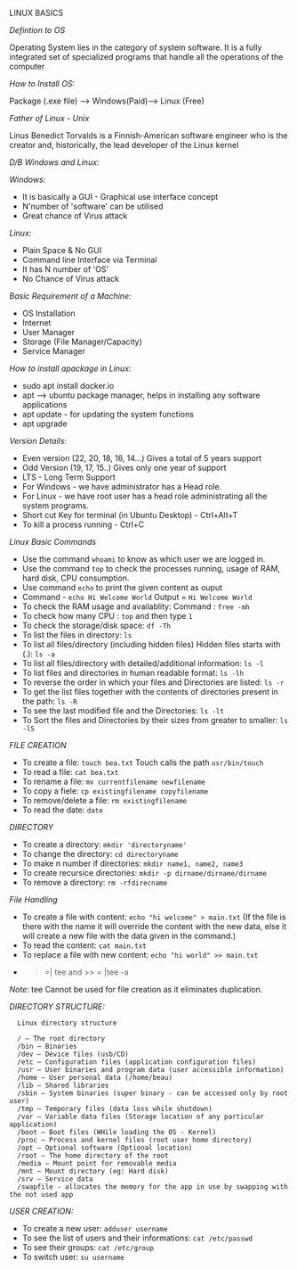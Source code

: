 LINUX BASICS

_Defintion to OS_

Operating System lies in the category of system software. It is a fully integrated set of specialized programs that handle all the operations of the computer

_How to Install OS:_

Package (.exe file) --> Windows(Paid)--> Linux (Free)
      
_Father of Linux - Unix_

Linus Benedict Torvalds is a Finnish-American software engineer who is the creator and, historically, the lead developer of the Linux kernel

_D/B Windows and Linux:_

_Windows:_

* It is basically a GUI - Graphical use interface concept
* N'number of 'software' can be utilised
* Great chance of Virus attack

_Linux:_

* Plain Space & No GUI
* Command line Interface via Terminal
* It has N number of 'OS'
* No Chance of Virus attack
    
_Basic Requirement of a Machine:_

* OS Installation
* Internet
* User Manager
* Storage (File Manager/Capacity)
* Service Manager

 _How to install apackage in Linux:_
 
* sudo apt install docker.io
* apt --> ubuntu package manager, helps in installing any software applications
* apt update - for updating the system functions
* apt upgrade 
    
_Version Details:_

* Even version (22, 20, 18, 16, 14...) Gives a total of 5 years support
* Odd Version (19, 17, 15..) Gives only one year of support
* LTS - Long Term Support
* For Windows - we have administrator has a Head role.
* For Linux - we have root user has a head role administrating all the system programs.
* Short cut Key for terminal (in Ubuntu Desktop) - Ctrl+Alt+T 
* To kill a process running - Ctrl+C
      
_Linux Basic Commands_
 
* Use the command `whoami` to know as which user we are logged in.
* Use the command `top` to check the processes running, usage of RAM, hard disk, CPU consumption.
* Use command `echo` to print the given content as ouput 
* Command - `echo Hi Welcome World`  Output = `Hi Welcome World`
* To check the RAM usage and availablity: Command : `free -mh`
* To check how many CPU : `top` and then type `1`
* To check the storage/disk space: `df -Th`
* To list the files in directory: `ls`
* To list all files/directory (including hidden files) Hidden files starts with (.): `ls -a`
* To list all files/directory with detailed/additional information: `ls -l`
* To list files and directories in human readable format: `ls -lh`
* To reverse the order in which your files and Directories are listed: `ls -r`
* To get the list files together with the contents of directories present in the path: `ls -R`
* To see the last modified file and the Directories: `ls -lt`
* To Sort the files and Directories by their sizes from greater to smaller: `ls -lS`
  
_FILE CREATION_
 
* To create a file: `touch bea.txt`  Touch calls the path `usr/bin/touch`
* To read a file: `cat bea.txt`
* To rename a file: `mv currentfilename newfilename`
* To copy a fiele: `cp existingfilename copyfilename`
* To remove/delete a file: `rm existingfilename`
* To read the date: `date`
 
_DIRECTORY_
 
* To create a directory: `mkdir 'directoryname'`
* To change the directory: `cd directoryname`
* To make n number if directories: `mkdir name1, name2, name3`
* To create recursice directories: `mkdir -p dirname/dirname/dirname`
* To remove a directory: `rm -rfdirecname`
 
 _File Handling_
 
* To create a file with content: `echo "hi welcome" > main.txt` (If the file is there with the name it will override the content with the new data, else it will create a new file with the data given in the command.)
* To read the content: `cat main.txt`
* To replace a file with new content: `echo "hi world" >> main.txt`
* > =| tee and >> = |tee -a

 _Note_: tee Cannot be used for file creation as it eliminates duplication.
  
_DIRECTORY STRUCTURE:_
 
      Linux directory structure
      
      / – The root directory
      /bin – Binaries
      /dev – Device files (usb/CD)
      /etc – Configuration files (application configuration files)
      /usr – User binaries and program data (user accessible information)
      /home – User personal data (/home/beau)
      /lib – Shared libraries
      /sbin – System binaries (super binary - can be accessed only by root user)
      /tmp – Temporary files (data loss while shutdown)
      /var – Variable data files (Storage location of any particular application)
      /boot – Boot files (WHile loading the OS - Kernel)
      /proc – Process and kernel files (root user home directory)
      /opt – Optional software (Optional location)
      /root – The home directory of the root
      /media – Mount point for removable media
      /mnt – Mount directory (eg: Hard disk)
      /srv – Service data
      /swapfile - allocates the memory for the app in use by swapping with the not used app
      
 _USER CREATION:_
 
 * To create a new user: `adduser username`
 * To see the list of users and their informations: `cat /etc/passwd`
 * To see their groups: `cat /etc/group`
 * To switch user: `su username`
      
      

 
 
 
 
 
 
 

 
 
 
 
 
 
 
 
 
 
 
 
 
 
 
    
